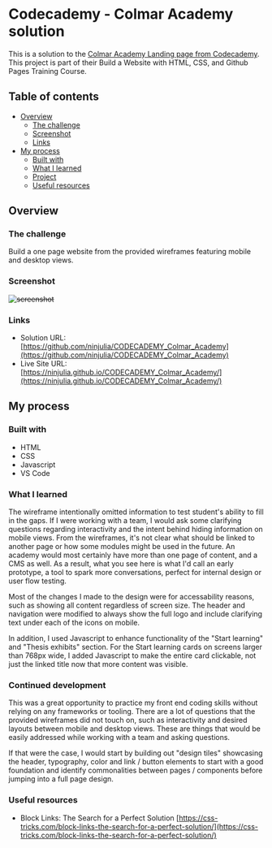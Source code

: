 # Codecademy - Colmar Academy solution

This is a solution to the [Colmar Academy Landing page from Codecademy](https://www.codecademy.com/paths/learn-how-to-build-websites/tracks/learn-how-to-build-websites-capstone-project/modules/colmar-academy/projects/colmar-academy). This project is part of their Build a Website with HTML, CSS, and Github Pages Training Course.

## Table of contents

- [Overview](#overview)
  - [The challenge](#the-challenge)
  - [Screenshot](#screenshot)
  - [Links](#links)
- [My process](#my-process)
  - [Built with](#built-with)
  - [What I learned](#what-i-learned)
  - [Project ](#continued-development)
  - [Useful resources](#useful-resources)

## Overview

### The challenge

Build a one page website from the provided wireframes featuring mobile and desktop views.

### Screenshot

~~![screenshot](https://ninjulia.github.io/jammming/screenshot.png)~~

### Links

- Solution URL: [https://github.com/ninjulia/CODECADEMY_Colmar_Academy](https://github.com/ninjulia/CODECADEMY_Colmar_Academy)
- Live Site URL: [https://ninjulia.github.io/CODECADEMY_Colmar_Academy/](https://ninjulia.github.io/CODECADEMY_Colmar_Academy/)

## My process

### Built with

- HTML
- CSS
- Javascript
- VS Code

### What I learned

The wireframe intentionally omitted information to test student's ability to fill in the gaps. If I were working with a team, I would ask some clarifying questions regarding interactivity and the intent behind hiding information on mobile views. From the wireframes, it's not clear what should be linked to another page or how some modules might be used in the future. An academy would most certainly have more than one page of content, and a CMS as well. As a result, what you see here is what I'd call an early prototype, a tool to spark more conversations, perfect for internal design or user flow testing.

Most of the changes I made to the design were for accessability reasons, such as showing all content regardless of screen size. The header and navigation were modified to always show the full logo and include clarifying text under each of the icons on mobile.

In addition, I used Javascript to enhance functionality of the "Start learning" and "Thesis exhibits" section. For the Start learning cards on screens larger than 768px wide, I added Javascript to make the entire card clickable, not just the linked title now that more content was visible.

### Continued development

This was a great opportunity to practice my front end coding skills without relying on any frameworks or tooling. There are a lot of questions that the provided wireframes did not touch on, such as interactivity and desired layouts between mobile and desktop views. These are things that would be easily addressed while working with a team and asking questions.

If that were the case, I would start by building out "design tiles" showcasing the header, typography, color and link / button elements to start with a good foundation and identify commonalities between pages / components before jumping into a full page design.

### Useful resources

- Block Links: The Search for a Perfect Solution [https://css-tricks.com/block-links-the-search-for-a-perfect-solution/](https://css-tricks.com/block-links-the-search-for-a-perfect-solution/)
